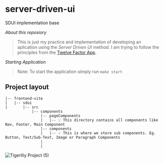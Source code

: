 # server-driven-ui
SDUI implementation base

*About this reposiory*
> This is just my practice and implementation of developing an aplication using the *Server Driven UI* method. I am trying to follow the principles from the [Twelve Factor App](https://12factor.net/).  

*Starting Application*
  > Note: To start the application simply run `make start`

## Project layout
```
|-- frontend-vite
|   |-- sdui
|       |-- src
            |-- components
                |-- pageComponents
                |   |-- 💡 This directory contains all components like Nav, Footer, Main Component
                |-- components
                |   |-- 💡 This is where we store sub components. Eg. Button, Text/Sub-Text, Image or Paragraph Components
                |
                |
```
  
  
![Tigerlily Project (5)](https://user-images.githubusercontent.com/61228520/188310223-4f035d87-0459-42aa-b383-9627eea291ea.png)
